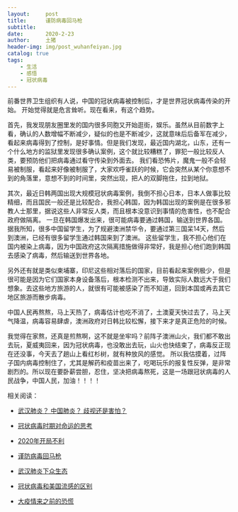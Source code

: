 ```yaml
---
layout:     post
title:      谨防病毒回马枪
subtitle:   
date:       2020-2-23
author:     土猪
header-img: img/post_wuhanfeiyan.jpg
catalog: true
tags:
    - 生活
    - 感悟
    - 冠状病毒
---
```



前番世界卫生组织有人说，中国的冠状病毒被控制后，才是世界冠状病毒传染的开始。 开始觉得就是危言耸听。现在看来，有这个趋势。

首先，我发现朋友圈里发的国内很多同胞又开始逛街，娱乐。虽然从目前数字上看，确认的人数增幅不断减少，疑似的也是不断减少，这就意味后后备军在减少，看起来病毒得到了控制，是好事情。但是我们发现，最近国内湖北，山东，还有一个什么地方的监狱里发现很多确认案例，这个就比较糟糕了，罪犯一般比较反人类，要预防他们把病毒通过看守传染到外面去。 我们看恐怖片，魔鬼一般不会轻易被制服，看起来好像被制服了，大家欢呼雀跃的时候，它会突然从某个你意想不到的角落里，意想不到的时间里，突然出现，把人的双脚拖住，拉到地狱。

其次，最近日韩两国出现大规模冠状病毒案例，我倒不担心日本，日本人做事比较精细，而且国民一般还是比较配合，我担心韩国，因为韩国出现的案例是在很多邪教人士那里，据说这些人非常反人类，而且根本没意识到事情的危害性，也不配合政府做隔离。 一旦在韩国爆发出来，很可能病毒要通过韩国，输送到世界各国。 据我所知，很多中国留学生，为了规避澳洲禁华令，要通过第三国呆14天，然后到澳洲，已经有很多留学生通过韩国来到了澳洲。 这些留学生，我不担心他们在国内被染上病毒，因为中国政府这次隔离措施做得非常好，我是担心他们跑到韩国去感染了病毒，然后输送到世界各地。

另外还有就是类似柬埔寨，印尼这些相对落后的国家，目前看起来案例极少，但是很可能是因为它们国家本身设备落后，根本检测不出来，导致实际人数远大于我们想象。去这些地方旅游的人，就很有可能被感染了而不知道，回到本国或再去其它地区旅游而散步病毒。

中国人民再熬熬，马上天热了，病毒估计也吃不消了，土澳夏天快过去了，马上天气降温，病毒容易肆虐，澳洲政府对日韩比较松懈，接下来才是真正危险的时候。

我觉得在家熬，还真是煎熬啊，这不就是坐牢吗？前阵子澳洲山火，我们都不敢出去玩，夏威夷回来，因为冠状病毒，也没敢出去玩，山火也快结束了，病毒反正现在还没事，今天去了趟山上看红杉树，就有种放风的感觉。 所以我估摸着，过阵子国内病毒控制住了，尤其是解药和疫苗出来了，吃喝玩乐的报复性反弹，是非常剧烈的。所以现在要卧薪尝胆，忍住，坚决把病毒熬死，这是一场跟冠状病毒的人民战争，中国人民，加油！！！！



相关阅读：


- [武汉肺炎？ 中国肺炎？ 歧视还是害怕？](http://livinginau.life/2020/02/10/%E6%AD%A6%E6%B1%89%E8%82%BA%E7%82%8E_%E4%B8%AD%E5%9B%BD%E8%82%BA%E7%82%8E_%E6%AD%A7%E8%A7%86%E8%BF%98%E6%98%AF%E5%AE%B3%E6%80%95/)

- [冠状病毒时期对命运的思考](http://livinginau.life/2020/02/19/%E5%86%A0%E7%8A%B6%E7%97%85%E6%AF%92%E6%97%B6%E6%9C%9F%E5%AF%B9%E5%91%BD%E8%BF%90%E7%9A%84%E6%80%9D%E8%80%83/)

- [2020年开局不利](http://livinginau.life/2020/02/06/2020%E5%BC%80%E5%B1%80%E4%B8%8D%E5%88%A9/)

- [谨防病毒回马枪](http://livinginau.life/2020/02/23/%E8%B0%A8%E9%98%B2%E7%97%85%E6%AF%92%E5%9B%9E%E9%A9%AC%E6%9E%AA/)

- [武汉肺炎下众生态](http://livinginau.life/2020/02/03/%E6%AD%A6%E6%B1%89%E8%82%BA%E7%82%8E%E4%B8%8B%E4%BC%97%E7%94%9F%E6%80%81/)

- [冠状病毒和美国流感的区别](http://livinginau.life/2020/02/11/%E7%BE%8E%E5%9B%BD%E6%B5%81%E6%84%9F%E5%92%8C%E5%86%A0%E7%8A%B6%E7%97%85%E6%AF%92%E5%8C%BA%E5%88%AB/)

- [大疫情来之前的恐慌](http://livinginau.life/2020/03/05/%E5%A4%A7%E7%96%AB%E6%83%85%E6%9D%A5%E4%B9%8B%E5%89%8D%E7%9A%84%E6%81%90%E6%85%8C/)